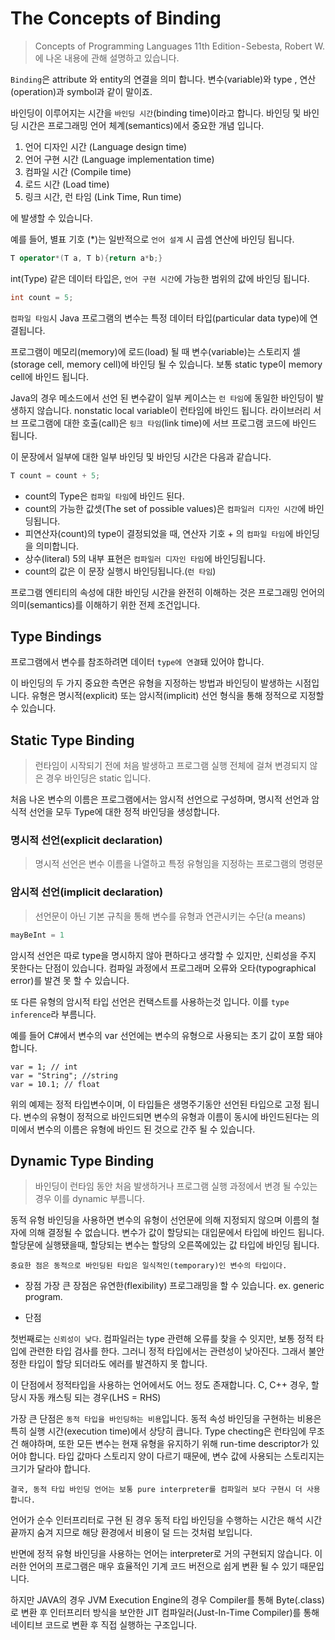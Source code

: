 # The Concepts of Binding

> Concepts of Programming Languages 11th Edition - Sebesta, Robert W. 에 나온 내용에 관해 설명하고 있습니다.

`Binding`은 attribute 와 entity의 연결을 의미 합니다. 변수(variable)와 type , 연산(operation)과 symbol과 같이 말이죠.

바인딩이 이루어지는 시간을 `바인딩 시간`(binding time)이라고 합니다. 바인딩 및 바인딩 시간은 프로그래밍 언어 체계(semantics)에서 중요한 개념 입니다.

1. 언어 디자인 시간 (Language design time)
2. 언어 구현 시간 (Language implementation time)
3. 컴파일 시간 (Compile time)
4. 로드 시간 (Load time)
5. 링크 시간, 런 타임 (Link Time, Run time)

에 발생할 수 있습니다.

예를 들어, 별표 기호 (*)는 일반적으로 `언어 설계` 시 곱셈 연산에 바인딩 됩니다.

```c++
T operator*(T a, T b){return a*b;}
```

int(Type) 같은 데이터 타입은, `언어 구현 시간`에 가능한 범위의 값에 바인딩 됩니다.

```c++
int count = 5;
```

`컴파일 타임`시  Java 프로그램의 변수는 특정 데이터 타입(particular data type)에 연결됩니다.

프로그램이 메모리(memory)에 로드(load) 될 때 변수(variable)는 스토리지 셀(storage cell, memory cell)에 바인딩 될 수 있습니다. 보통 static type이 memory cell에 바인드 됩니다.

Java의 경우 메소드에서 선언 된 변수같이 일부 케이스는 `런 타임`에 동일한 바인딩이 발생하지 않습니다. nonstatic local variable이 런타임에 바인드 됩니다. 라이브러리 서브 프로그램에 대한 호출(call)은 `링크 타임`(link time)에 서브 프로그램 코드에 바인드 됩니다.

이 문장에서 일부에 대한 일부 바인딩 및 바인딩 시간은 다음과 같습니다.

```c++
T count = count + 5;
```

* count의 Type은 `컴파일 타임`에 바인드 된다.
* count의 가능한 값셋(The set of possible values)은 `컴파일러 디자인 시간`에 바인딩됩니다.
* 피연산자(count)의 type이 결정되었을 때, 연산자 기호 + 의 `컴파일 타임`에 바인딩을 의미합니다.
* 상수(literal) 5의 내부 표현은 `컴파일러 디자인 타임`에 바인딩됩니다.
* count의 값은 이 문장 실행시 바인딩됩니다.(`런 타임`)

프로그램 엔티티의 속성에 대한 바인딩 시간을 완전히 이해하는 것은 프로그래밍 언어의 의미(semantics)를 이해하기 위한 전제 조건입니다.

## Type Bindings

프로그램에서 변수를 참조하려면 데이터 `type에 연결`돼 있어야 합니다.

이 바인딩의 두 가지 중요한 측면은 유형을 지정하는 방법과 바인딩이 발생하는 시점입니다. 유형은 명시적(explicit) 또는 암시적(implicit) 선언 형식을 통해 정적으로 지정할 수 있습니다.

## Static Type Binding

> 런타임이 시작되기 전에 처음 발생하고 프로그램 실행 전체에 걸쳐 변경되지 않은 경우 바인딩은 static 입니다.

처음 나온 변수의 이름은 프로그램에서는 암시적 선언으로 구성하며, 명시적 선언과 암식적 선언을 모두 Type에 대한 정적 바인딩을 생성합니다.

### 명시적 선언(explicit declaration)

> 명시적 선언은 변수 이름을 나열하고 특정 유형임을 지정하는 프로그램의 명령문

### 암시적 선언(implicit declaration)

> 선언문이 아닌 기본 규칙을 통해 변수를 유형과 연관시키는 수단(a means)

```py
mayBeInt = 1
```

암시적 선언은 따로 type을 명시하지 않아 편하다고 생각할 수 있지만, 신뢰성을 주지 못한다는 단점이 있습니다. 컴파일 과정에서 프로그래머 오류와 오타(typographical error)를 발견 못 할 수 있습니다.

또 다른 유형의 암시적 타입 선언은 컨택스트를 사용하는것 입니다. 이를 `type inference`라 부름니다.

예를 들어 C#에서 변수의 var 선언에는 변수의 유형으로 사용되는 초기 값이 포함 돼야 합니다.

```.net
var = 1; // int
var = "String"; //string
var = 10.1; // float
```

위의 예제는 정적 타입변수이며, 이 타입들은 생명주기동안 선언된 타입으로 고정 됩니다. 변수의 유형이 정적으로 바인드되면 변수의 유형과 이름이 동시에 바인드된다는 의미에서 변수의 이름은 유형에 바인드 된 것으로 간주 될 수 있습니다.

## Dynamic Type Binding

> 바인딩이 런타임 동안 처음 발생하거나 프로그램 실행 과정에서 변경 될 수있는 경우 이를 dynamic 부름니다.

동적 유형 바인딩을 사용하면 변수의 유형이 선언문에 의해 지정되지 않으며 이름의 철자에 의해 결정될 수 없습니다. 변수가 값이 할당되는 대입문에서 타입에 바인드 됩니다. 할당문에 실행됐을때, 할당되는 변수는 할당의 오른쪽에있는 값 타입에 바인딩 됩니다.

`중요한 점은 동적으로 바인딩된 타입은 일식적인(temporary)인 변수의 타입이다.`

* 장점
가장 큰 장점은 유연한(flexibility) 프로그래밍을 할 수 있습니다.
ex. generic program.

* 단점

첫번째로는 `신뢰성이 낮다`. 컴파일러는 type 관련해 오류를 찾을 수 잇지만, 보통 정적 타입에 관련한 타입 검사를 한다. 그러니 정적 타입에서는 관련성이 낮아진다. 그래서 불안정한 타입이 할당 되더라도 에러를 발견하지 못 합니다.

이 단점에서 정적타입을 사용하는 언어에서도 어느 정도 존재합니다. C, C++ 경우, 할당시 자동 캐스팅 되는 경우(LHS = RHS)

가장 큰 단점은 `동적 타입을 바인딩하는 비용`입니다. 동적 속성 바인딩을 구현하는 비용은 특히 실행 시간(execution time)에서 상당히 큽니다. Type checting은 런타임에 무조건 해야하며, 또한 모든 변수는 현재 유형을 유지하기 위해 run-time descriptor가 있어야 합니다. 타입 값마다 스토리지 양이 다르기 때문에, 변수 값에 사용되는 스토리지는 크기가 달라야 합니다.

`결국, 동적 타입 바인딩 언어는 보통 pure interpreter를 컴파일러 보다 구현시 더 사용합니다.`

언어가 순수 인터프리터로 구현 된 경우 동적 타입 바인딩을 수행하는 시간은 해석 시간 끝까지 숨겨 지므로 해당 환경에서 비용이 덜 드는 것처럼 보입니다.

반면에 정적 유형 바인딩을 사용하는 언어는 interpreter로 거의 구현되지 않습니다. 이러한 언어의 프로그램은 매우 효율적인 기계 코드 버전으로 쉽게 변환 될 수 있기 때문입니다.

하지만 JAVA의 경우 JVM Execution Engine의 경우 Compiler를 통해 Byte(.class)로 변환 후 인터프리터 방식을 보안한 JIT 컴파일러(Just-In-Time Compiler)를 통해 네이티브 코드로 변환 후 직접 실행하는 구조입니다.